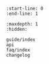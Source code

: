 ```{include} ../README.md
:start-line: 0
:end-line: 1
```

```{toctree}
:maxdepth: 1
:hidden:

guide/index
api
faq/index
changelog
```
